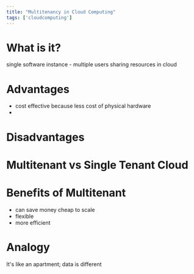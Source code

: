 ```yaml
---
title: "Multitenancy in Cloud Computing"
tags: ['cloudcomputing']
---
```


# What is it?
single software instance - multiple users
sharing resources in cloud 

# Advantages
- cost effective because less cost of physical hardware
- 

# Disadvantages


# Multitenant vs Single Tenant Cloud 

# Benefits of Multitenant 
- can save money 
	cheap to scale
- flexible
- more efficient

# Analogy
It's like an apartment; data is different 